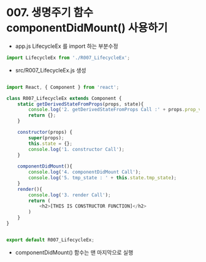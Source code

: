 # 007. 생명주기 함수 componentDidMount() 사용하기


- app.js LifecycleEx 를 import 하는 부분수정


```js
import LifecycleEx from './R007_LifecycleEx';
```

- src/R007_LifecycleEx.js 생성 


```js

import React, { Component } from 'react';

class R007_LifecycleEx extends Component {
    static getDerivedStateFromProps(props, state){
        console.log('2. getDerivedStateFromProps Call :' + props.prop_value);
        return {};
    }

    constructor(props) {
        super(props);
        this.state = {};
        console.log('1. constructor Call');
    }
    
    componentDidMount(){
        console.log('4. componentDidMount Call');
        console.log('5. tmp_state : ' + this.state.tmp_state);
    }
    render(){
        console.log('3. render Call');
        return (
            <h2>[THIS IS CONSTRUCTOR FUNCTION]</h2>
        )
    }
}


export default R007_LifecycleEx;


```

- componentDidMount() 함수는 맨 마지막으로 실행